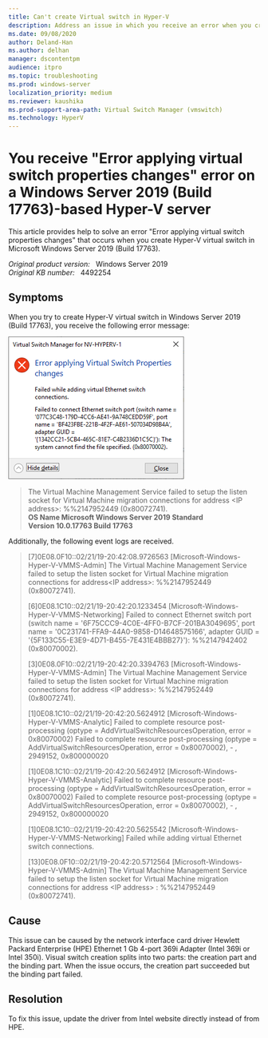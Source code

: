 ```yaml
---
title: Can't create Virtual switch in Hyper-V
description: Address an issue in which you receive an error when you create Hyper-V virtual switch in Windows Server 2019 (Build 17763).
ms.date: 09/08/2020
author: Deland-Han
ms.author: delhan
manager: dscontentpm
audience: itpro
ms.topic: troubleshooting
ms.prod: windows-server
localization_priority: medium
ms.reviewer: kaushika
ms.prod-support-area-path: Virtual Switch Manager (vmswitch)
ms.technology: HyperV
---
```

# You receive "Error applying virtual switch properties changes" error on a Windows Server 2019 (Build 17763)-based Hyper-V server

This article provides help to solve an error "Error applying virtual switch properties changes" that occurs when you create Hyper-V virtual switch in Microsoft Windows Server 2019 (Build 17763).

_Original product version:_ &nbsp; Windows Server 2019  
_Original KB number:_ &nbsp; 4492254

## Symptoms

When you try to create Hyper-V virtual switch in Windows Server 2019 (Build 17763), you receive the following error message:

![Screenshot of error message](./media/error-applying-virtual-switch-properties-changes/error-message-dialog-box.png)  

> The Virtual Machine Management Service failed to setup the listen socket for Virtual Machine migration connections for address \<IP address>: %%2147952449 (0x80072741).  
 **OS Name Microsoft Windows Server 2019 Standard**  
 **Version 10.0.17763 Build 17763**  

Additionally, the following event logs are received.

 > [7]0E08.0F10::02/21/19-20:42:08.9726563 [Microsoft-Windows-Hyper-V-VMMS-Admin] The Virtual Machine Management Service failed to setup the listen socket for Virtual Machine migration connections for address\<IP address>: %%2147952449 (0x80072741).  
 >
 > [6]0E08.1C10::02/21/19-20:42:20.1233454 [Microsoft-Windows-Hyper-V-VMMS-Networking] Failed to connect Ethernet switch port (switch name = '6F75CCC9-4C0E-4FF0-B7CF-201BA3049695', port name = '0C231741-FFA9-44A0-9858-D14648575166', adapter GUID = '{5F133C55-E3E9-4D71-B455-7E431E4BBB27}'): %%2147942402 (0x80070002).  
 >
 > [3]0E08.0F10::02/21/19-20:42:20.3394763 [Microsoft-Windows-Hyper-V-VMMS-Admin] The Virtual Machine Management Service failed to setup the listen socket for Virtual Machine migration connections for address \<IP address>: %%2147952449 (0x80072741).  
 >
 > [1]0E08.1C10::02/21/19-20:42:20.5624912 [Microsoft-Windows-Hyper-V-VMMS-Analytic] Failed to complete resource post-processing (optype = AddVirtualSwitchResourcesOperation, error = 0x80070002) Failed to complete resource post-processing (optype = AddVirtualSwitchResourcesOperation, error = 0x80070002), - , 2949152, 0x800000020  
 >
 > [1]0E08.1C10::02/21/19-20:42:20.5624912 [Microsoft-Windows-Hyper-V-VMMS-Analytic] Failed to complete resource post-processing (optype = AddVirtualSwitchResourcesOperation, error = 0x80070002) Failed to complete resource post-processing (optype = AddVirtualSwitchResourcesOperation, error = 0x80070002), - , 2949152, 0x800000020  
 >
 > [1]0E08.1C10::02/21/19-20:42:20.5625542 [Microsoft-Windows-Hyper-V-VMMS-Networking] Failed while adding virtual Ethernet switch connections.  
 >
 > [13]0E08.0F10::02/21/19-20:42:20.5712564 [Microsoft-Windows-Hyper-V-VMMS-Admin] The Virtual Machine Management Service failed to setup the listen socket for Virtual Machine migration connections for address \<IP address> : %%2147952449 (0x80072741).  

## Cause

This issue can be caused by the network interface card driver Hewlett Packard Enterprise (HPE) Ethernet 1 Gb 4-port 369i Adapter (Intel 369i or Intel 350i).
 Visual switch creation splits into two parts: the creation part and the binding part. When the issue occurs, the creation part succeeded but the binding part failed.  

## Resolution

To fix this issue, update the driver from Intel website directly instead of from HPE.
